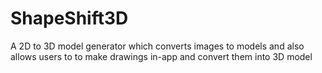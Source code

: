 # ShapeShift3D
A 2D to 3D model generator which converts images to models and also allows users to to make drawings in-app and convert them into 3D model
